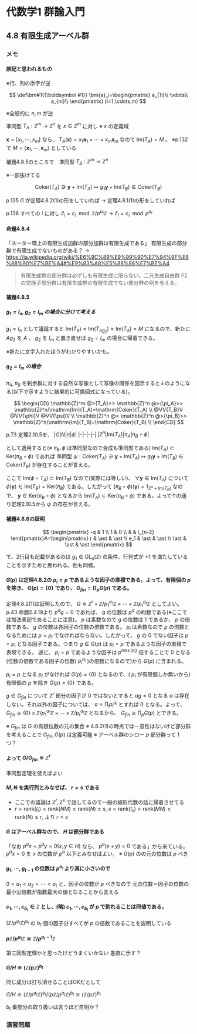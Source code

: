 # 代数学1 群論入門

## 4.8 有限生成アーベル群

### メモ

#### 誤記と思われるもの

※行、列の添字が逆

$$
\def\bm#1{{\boldsymbol #1}}
\bm{a}_i=\begin{pmatrix}
a_{1i}\\
\vdots\\
a_{ni}\\
\end{pmatrix} (i=1,\cdots,m)
$$

※全般的に $n,m$ が逆

準同型 $T_A:\mathbb{Z}^m\rightarrow\mathbb{Z}^n$ を $x\in\mathbb{Z}^m$ に対し ※ $x$ の定義域

$\bm{x}=\lbrack x_1,\cdots,x_m\rbrack$ なら、 $T_A(\bm{x})=x_1\bm{a}_1+\cdots+x_m\bm{a}_m$ なので $\mathrm{Im}(T_A)=M$ 。 ※p.132で $M=\langle\bm{x}_1,\cdots,\bm{x}_m\rangle$ としている

補題4.8.5のところで　準同型 $T_B:\mathbb{Z}^m\rightarrow\mathbb{Z}^n$

※一部抜けてる

$$
\mathrm{Coker}(T_A)\ni\bm{y}+\mathrm{Im}(T_A)\mapsto g_1\bm{y}+\mathrm{Im}(T_B)\in\mathrm{Coker}(T_B)
$$

p.135 $G$ が定理4.8.2(1)の形をしていれば
→ 定理4.8.1(1)の形をしていれば

p.136 すべての $i$ に対し $\bar{c}_i=c_i\mod \mathbb{Z}/p^{a_t}\mathbb{Z}$
→ $\bar{c}_i=c_i\mod p^{a_t}$

#### 命題4.8.4

「ネーター環上の有限生成加群の部分加群は有限生成である」
有限生成の部分群で有限生成でないものがある？
→
https://ja.wikipedia.org/wiki/%E6%9C%89%E9%99%90%E7%94%9F%E6%88%90%E7%BE%A4#%E9%83%A8%E5%88%86%E7%BE%A4
>有限生成群の部分群は必ずしも有限生成に限らない。二元生成自由群 F2 の交換子部分群は有限生成群の有限生成でない部分群の例を与える。

#### 補題4.8.5

##### $g_1=I_n,g_2=I_m$ の場合に分けて考える

$g_1=I_n$ として議論すると $\mathrm{Im}(T_B)=\mathrm{Im}(T_{Ag_2})=\mathrm{Im}(T_A)=M$ になるので、新たに $A g_2$ を $A$ 、 $g_2$ を $I_m$ と置き直せば $g_2=I_m$ の場合に帰着できる。 

※新たに文字入れたほうがわかりやすいかも。

##### $g_2=I_m$ の場合

$\pi_A,\pi_B$ を剰余群に対する自然な写像として写像の関係を図示すると↓のようになる(以下で示すように結果的に可換図式になっている)。

$$
\begin{CD}
\mathbb{Z}^m @>{T_A}>> \mathbb{Z}^n @>{\pi_A}>> \mathbb{Z}^n/\mathrm{Im}(T_A)=\mathrm{Coker}(T_A) \\
@VV{T_B}V @VV{\phi}V @VV{\psi}V \\
\mathbb{Z}^n @= \mathbb{Z}^n @>{\pi_B}>> \mathbb{Z}^n/\mathrm{Im}(T_B)=\mathrm{Coker}(T_B) \\
\end{CD}
$$

p.73 定理2.10.5を、 
|$G$|$N$|$\pi$|$\phi$|
|-|-|-|-|
|$\mathbb{Z}^n$|$\mathrm{Im}(T_A)$|$\pi_A$|$\pi_B\circ\phi$|

として適用すると(※ $\pi_B,\phi$ は準同型なので合成も準同型である)
$\mathrm{Im}(T_A)\subset\mathrm{Ker}(\pi_B\circ\phi)$ であれば
準同型 $\psi:\mathrm{Coker}(T_A)\ni\bm{y}+\mathrm{Im}(T_A)\mapsto g_1\bm{y}+\mathrm{Im}(T_B)\in\mathrm{Coker}(T_B)$ が存在することが言える。

ここで $\mathrm{Im}(\phi\circ T_A)\subset\mathrm{Im}(T_B)$ なので(実際には等しい)、 $\forall \bm{y}\in\mathrm{Im}(T_A)$ について $\phi(\bm{y})\in\mathrm{Im}(T_B)=\mathrm{Ker}(\pi_B)$ である。したがって $(\pi_B\circ\phi)(\bm{y})=1_{\mathbb{Z}^n+\mathrm{Im}(T_B)}$ なので、 $\bm{y}\in\mathrm{Ker}(\pi_B\circ\phi)$ となるから $\mathrm{Im}(T_A)\subset\mathrm{Ker}(\pi_B\circ\phi)$ である。よって↑の通り定理2.10.5から $\psi$ の存在が言える。

#### 補題4.8.6の証明

$$
\begin{pmatrix}
-q & 1 \\
1 & 0 \\
 & & I_{n-2}
\end{pmatrix}A=\begin{pmatrix}
r & \ast & \ast \\
e_1 & \ast & \ast \\
\ast & \ast & \ast
\end{pmatrix}
$$

で、2行目も記載があるのは $g_1\in\mathrm{GL}_n(\mathbb{Z})$ の条件、行列式が $\pm1$ を満たしていることを示すためと思われる。他も同様。

#### $G(p)$ は定理4.8.2の $p_i=p$ であるような因子の直積である。よって、有限個の $p$ を除き、 $G(p)=\lbrace0\rbrace$ であり、 $G_{fin}=\prod_p G(p)$ である。

定理4.8.2(1)は証明したので、 $G\cong\mathbb{Z}^r\times\mathbb{Z}/p_1^{a_1}\mathbb{Z}\times\cdots\times\mathbb{Z}/p_t^{a_t}\mathbb{Z}$ としてよい。
p.43 命題2.4.19より $p^ag=0$ であれば、 $g$ の位数は $p^a$ の約数である(※ここでは加法表記であることに注意)。 $p$ は素数なので $g$ の位数は $1$ であるか、 $p$ の倍数である。 $g$ の位数は各因子の位数の倍数である。 $p_i$ は素数なので $p$ の倍数となるためには $p=p_i$ でなければならない。したがって、 $g$ の $0$ でない因子は $p=p_i$ となる因子である。つまり $g\in G(p)$ は $p_i=p$ であるような因子の直積で表現できる。
逆に、 $p_i=p$ であるような因子は $p^{\max(a_i)}$ 倍することで $0$ となる(位数の倍数である因子の位数( $p_i^{a_i}$ )の倍数になるので)から $G(p)$ に含まれる。

$p_i=p$ となる $p_i$ がなければ $G(p)=\lbrace0\rbrace$ となるので、( $p_i$ が有限個しか無いから)有限個の $p$ を除き $G(p)=\lbrace0\rbrace$ である。

$g\in G_{fin}$ について $\mathbb{Z}^r$ 部分の因子が $0$ ではないとすると $ag=0$ となる $a$ は存在しない。それ以外の因子については、 $a=\prod_i p_i^{a_i}$ とすれば $0$ となる。よって、 $G_{fin}\cong\lbrace0\rbrace\times\mathbb{Z}/p_1^{a_1}\mathbb{Z}\times\cdots\times\mathbb{Z}/p_t^{a_t}\mathbb{Z}$ となるから、 $G_{fin}\cong\prod_p G(p)$ とできる。

※ $G_{fin}$ は $G$ の有限位数の元の集合
※ 4.8.2(1)の時点では一意性はないけど部分群を考えることで $G_{fin},G(p)$ は定義可能
※ アーベル群のシロー $p$ 部分群って $1$ つ？

#### よって $G/G_{fin}\cong\mathbb{Z}^r$

準同型定理を使えばよい

#### $M,N$ を実行列とみなせば、 $r=s$ である

* ここでの議論は $\mathbb{Z}^r,\mathbb{Z}^s$ で話してるので一般の線形代数の話に帰着させてる
* $r=\mathrm{rank}(I_r)=\mathrm{rank}(NM)\le\mathrm{rank}(N)\le s,$
$s=\mathrm{rank}(I_s)=\mathrm{rank}(MN)\le\mathrm{rank}(N)\le r,$
より $r=s$

#### $G$ はアーベル群なので、 $H$ は部分群である

「なお $p^ax=p^ay=0(x,y\in H)$ なら、 $p^a(x+y)=0$ である」から来ている。
$p^ax=0$ を $x$ の位数が $p^a$ 以下とみなせばよい。
※ $G(p)$ のの元の位数は $p$ べき

#### $g_1,\cdots,g_{t-1}$ の位数は $p^{a_i}$ より真に小さいので

$0\lt a_1\lt a_2\lt\cdots\lt a_t$ と、因子の位数が $p$ べきなので
元の位数＝因子の位数の最小公倍数が指数最大の値となることから言える

#### $c_1,\cdots,c_{b_t}\in\mathbb{Z}$ とし、(略) $c_1,\cdots,c_{b_i}$ が $p$ で割れることは同値である。

$(\mathbb{Z}/p^{a_t}\mathbb{Z})^{b_t}$ の $b_t$ 個の因子分すべてが $p$ の倍数であることを説明している

#### $p\mathbb{Z}/p^{a_t}\mathbb{Z}\cong\mathbb{Z}/p^{a_t-1}\mathbb{Z}$

第三同型定理かと思ったけどうまくいかない
愚直に示す？

#### $G/H\cong(\mathbb{Z}/p\mathbb{Z})^{b_t}$

同じ成分は打ち消せることはOKだとして

$G/H\cong(\mathbb{Z}/p^{a_t}\mathbb{Z})^{b_t}/(p\mathbb{Z}/p^{a_t}\mathbb{Z})^{b_t}\cong(\mathbb{Z}/p\mathbb{Z})^{b_t}$

$b_t$ 乗部分の取り扱いは言うほど自明か？

### 演習問題
